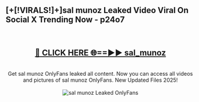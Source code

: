 <h2>[+[!VIRALS!]+]sal munoz Leaked Video Viral On Social X Trending Now - p24o7</h2>
<br>
<div align="center">
<h2><a href="https://libra.edu.pl?sal_munoz" rel="nofollow">🔴 CLICK HERE 🌐==►► sal_munoz</a></h2>
<br>
Get sal munoz OnlyFans leaked all content. Now you can access all videos and pictures of sal munoz OnlyFans. New Updated Files 2025!
<br>
<br>
<a href="https://libra.edu.pl?sal_munoz" rel="nofollow" data-target="animated-image.originalLink"><img src="https://i.ibb.co.com/WyWwxjT/player-gif2.gif" alt="sal munoz Leaked OnlyFans" style="max-width: 100%; display: inline-block;" data-target="animated-image.originalImage"></a>
</div>
<br>